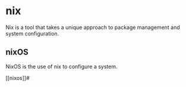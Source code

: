 # nix

Nix is a tool that takes a unique approach to package management and system configuration.

## nixOS

NixOS is the use of nix to configure a system.

[[nixos]]#
